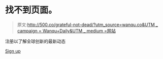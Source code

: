 # 找不到页面。

> 原文:[http://500.co/grateful-not-dead/?utm_source=wanqu.co&UTM _ campaign = Wanqu+Daily&UTM _ medium =网站](http://500.co/grateful-not-dead/?utm_source=wanqu.co&utm_campaign=Wanqu+Daily&utm_medium=website)

注册以了解全球创新的最新动态

[Sign up](/newsletter-sign-up)